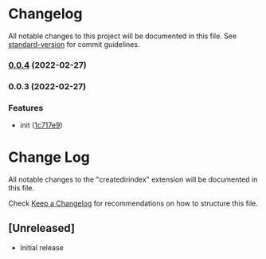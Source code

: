 # Changelog

All notable changes to this project will be documented in this file. See [standard-version](https://github.com/conventional-changelog/standard-version) for commit guidelines.

### [0.0.4](https://github.com/Saber2pr/vsc-ext-createdirindex/compare/v0.0.3...v0.0.4) (2022-02-27)

### 0.0.3 (2022-02-27)


### Features

* init ([1c717e9](https://github.com/Saber2pr/vsc-ext-createdirindex/commit/1c717e9b1da729d6b89b510294a7e6cee533fcd3))

# Change Log

All notable changes to the "createdirindex" extension will be documented in this file.

Check [Keep a Changelog](http://keepachangelog.com/) for recommendations on how to structure this file.

## [Unreleased]

- Initial release